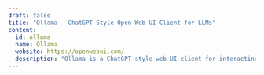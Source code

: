 ```yaml
---
draft: false
title: "Ollama - ChatGPT-Style Open Web UI Client for LLMs"
content:
  id: ollama
  name: Ollama
  website: https://openwebui.com/
  description: "Ollama is a ChatGPT-style web UI client for interacting with large language models like Llama 2 and Mistral, featuring intuitive chat, full Markdown/LaTeX support, and advanced RAG and RLHF integration."
---
```

